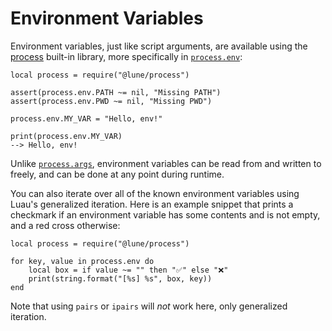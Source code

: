 # Environment Variables

Environment variables, just like script arguments, are available using the
[process](../../api-reference/process.md) built-in library, more specifically in
[`process.env`](../../api-reference/process.md#env):

```luau copy
local process = require("@lune/process")

assert(process.env.PATH ~= nil, "Missing PATH")
assert(process.env.PWD ~= nil, "Missing PWD")

process.env.MY_VAR = "Hello, env!"

print(process.env.MY_VAR)
--> Hello, env!
```

Unlike [`process.args`](../../api-reference/process.md#args), environment variables can be read from
and written to freely, and can be done at any point during runtime.

You can also iterate over all of the known environment variables using Luau's generalized iteration.
Here is an example snippet that prints a checkmark if an environment variable has some contents and
is not empty, and a red cross otherwise:

```luau copy
local process = require("@lune/process")

for key, value in process.env do
	local box = if value ~= "" then "✅" else "❌"
	print(string.format("[%s] %s", box, key))
end
```

Note that using `pairs` or `ipairs` will _not_ work here, only generalized iteration.

